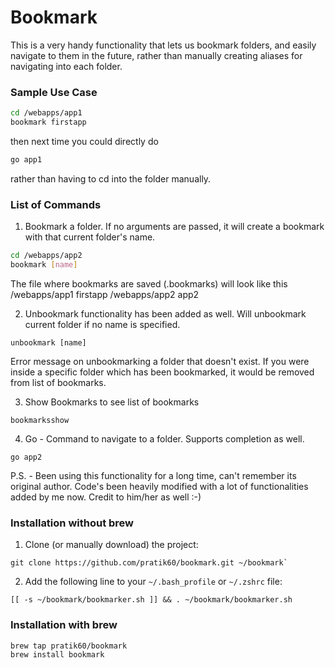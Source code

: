 Bookmark
========

This is a very handy functionality that lets us bookmark folders, and easily navigate to them in the future, rather than manually creating aliases for navigating into each folder.

### Sample Use Case

```bash
cd /webapps/app1
bookmark firstapp
```

then next time  you could directly do
```bash
go app1
```

rather than having to cd into the folder manually. 

### List of Commands

1) Bookmark a folder. If no arguments are passed, it will create a bookmark with that current folder's name.

```bash
cd /webapps/app2
bookmark [name]
```

The file where bookmarks are saved (.bookmarks) will look like this
/webapps/app1              firstapp
/webapps/app2              app2

2) Unbookmark functionality has been added as well. Will unbookmark current folder if no name is specified.

```
unbookmark [name]
```

Error message on unbookmarking a folder that doesn't exist. If you were inside a specific folder which has been bookmarked, it would be removed from list of bookmarks.

3) Show Bookmarks to see list of bookmarks

```
bookmarksshow 
```

4) Go - Command to navigate to a folder. Supports completion as well.

```
go app2
```

P.S. - Been using this functionality for a long time, can't remember its original author. Code's been heavily modified with a lot of functionalities added by me now. Credit to him/her as well :-)

### Installation without brew

1. Clone (or manually download) the project:

  ``` shell
  git clone https://github.com/pratik60/bookmark.git ~/bookmark`
  ```

2. Add the following line to your `~/.bash_profile` or `~/.zshrc` file:

  ``` shell
  [[ -s ~/bookmark/bookmarker.sh ]] && . ~/bookmark/bookmarker.sh
  ```
### Installation with brew

``` shell
brew tap pratik60/bookmark
brew install bookmark
```
